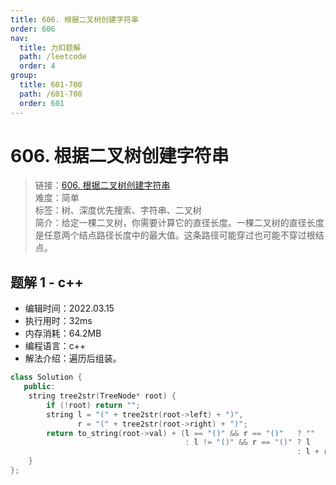 ```yaml
---
title: 606. 根据二叉树创建字符串
order: 606
nav:
  title: 力扣题解
  path: /leetcode
  order: 4
group:
  title: 601-700
  path: /601-700
  order: 601
---
```


# 606. 根据二叉树创建字符串

> 链接：[606. 根据二叉树创建字符串](https://leetcode-cn.com/problems/construct-string-from-binary-tree/)  
> 难度：简单  
> 标签：树、深度优先搜索、字符串、二叉树  
> 简介：给定一棵二叉树，你需要计算它的直径长度。一棵二叉树的直径长度是任意两个结点路径长度中的最大值。这条路径可能穿过也可能不穿过根结点。

## 题解 1 - c++

- 编辑时间：2022.03.15
- 执行用时：32ms
- 内存消耗：64.2MB
- 编程语言：c++
- 解法介绍：遍历后组装。

```cpp
class Solution {
   public:
    string tree2str(TreeNode* root) {
        if (!root) return "";
        string l = "(" + tree2str(root->left) + ")",
               r = "(" + tree2str(root->right) + ")";
        return to_string(root->val) + (l == "()" && r == "()"   ? ""
                                       : l != "()" && r == "()" ? l
                                                                : l + r);
    }
};
```
